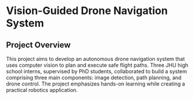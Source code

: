 # Vision-Guided Drone Navigation System 

## Project Overview

This project aims to develop an autonomous drone navigation system that uses computer vision to plan and execute safe flight paths. Three JHU high school interns, supervised by PhD students, collaborated to build a system comprising three main components: image detection, path planning, and drone control. The project emphasizes hands-on learning while creating a practical robotics application. 
